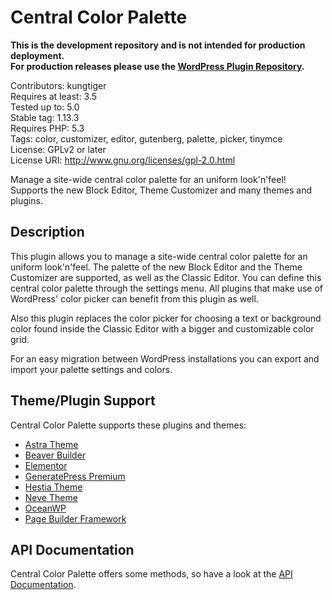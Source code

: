 # Central Color Palette

**This is the development repository and is not intended for production deployment.  
For production releases please use the [WordPress Plugin Repository](https://wordpress.org/plugins/kt-tinymce-color-grid).**

Contributors: kungtiger  
Requires at least: 3.5  
Tested up to: 5.0  
Stable tag: 1.13.3  
Requires PHP: 5.3  
Tags: color, customizer, editor, gutenberg, palette, picker, tinymce  
License: GPLv2 or later  
License URI: http://www.gnu.org/licenses/gpl-2.0.html  

Manage a site-wide central color palette for an uniform look'n'feel! Supports the new Block Editor, Theme Customizer and many themes and plugins.

## Description

This plugin allows you to manage a site-wide central color palette for an uniform look'n'feel. The palette of the new Block Editor and the Theme Customizer are supported, as well as the Classic Editor. You can define this central color palette through the settings menu. All plugins that make use of WordPress' color picker can benefit from this plugin as well.

Also this plugin replaces the color picker for choosing a text or background color found inside the Classic Editor with a bigger and customizable color grid.

For an easy migration between WordPress installations you can export and import your palette settings and colors.

## Theme/Plugin Support
Central Color Palette supports these plugins and themes:

- [Astra Theme](https://wpastra.com)
- [Beaver Builder](https://www.wpbeaverbuilder.com)
- [Elementor](https://wordpress.org/plugins/elementor)
- [GeneratePress Premium](https://generatepress.com/premium)
- [Hestia Theme](https://wordpress.org/themes/hestia)
- [Neve Theme](https://wordpress.org/themes/neve)
- [OceanWP](https://oceanwp.org)
- [Page Builder Framework](https://wp-pagebuilderframework.com)

## API Documentation

Central Color Palette offers some methods, so have a look at the [API Documentation](https://kungtiger.github.io/central-color-palette).